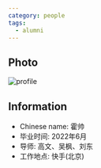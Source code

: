 ```yaml
---
category: people
tags:
  - alumni
---
```


## Photo

![profile](https://user-images.githubusercontent.com/32936898/219268879-dafaf5ce-bb0e-4993-85fd-a37a51292648.jpg)

## Information

- Chinese name: 霍帅
- 毕业时间: 2022年6月
- 导师: 高文、吴枫、刘东
- 工作地点: 快手(北京)
